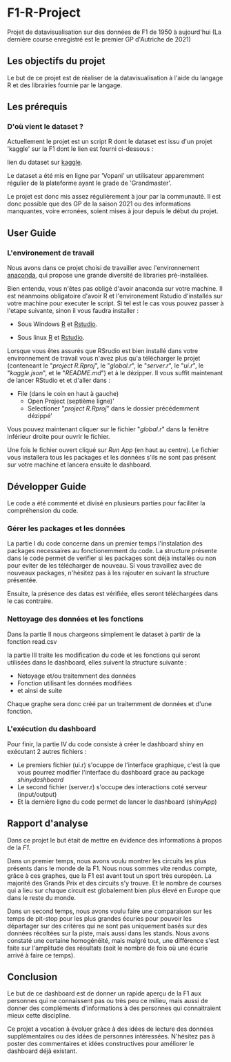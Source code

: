 # F1-R-Project

Projet de datavisualisation sur des données de F1 de 1950 à aujourd'hui (La dernière course enregistré est le premier GP d'Autriche de 2021)

## Les objectifs du projet 

Le but de ce projet est de réaliser de la datavisualisation à l'aide du langage R et des librairies fournie par le langage.

## Les prérequis

### D'où vient le dataset ?

Actuellement le projet est un script R dont le dataset est issu d'un projet 'kaggle' sur la F1 dont le lien est fourni ci-dessous :

lien du dataset sur [kaggle](https://www.kaggle.com/rohanrao/formula-1-world-championship-1950-2020).

Le dataset a été mis en ligne par 'Vopani' un utilisateur apparemment régulier de la plateforme ayant le grade de 'Grandmaster'.

Le projet est donc mis assez régulièrement à jour par la communauté. Il est donc possible que des GP de la saison 2021 ou des informations manquantes, voire erronées, soient mises à jour depuis le début du projet.

## User Guide

### L'environement de travail

Nous avons dans ce projet choisi de travailler avec l'environnement [anaconda](https://www.anaconda.com/products/individual), qui propose une grande diversité de libraries prè-installées.

Bien entendu, vous n'êtes pas obligé d'avoir anaconda sur votre machine. Il est néanmoins obligatoire d'avoir R et l'environement Rstudio d'installés sur votre machine pour executer le script. Si tel est le cas vous pouvez passer à l'etape suivante, sinon il vous faudra installer :

- Sous Windows [R](https://cran.r-project.org/bin/windows/base/) et [Rstudio](https://rstudio.com/products/rstudio/download/). 

- Sous linux [R](https://cran.r-project.org/bin/linux/) et [Rstudio](https://rstudio.com/products/rstudio/download/ ).  

Lorsque vous êtes assurés que RSrudio est bien installé dans votre environnement de travail vous n'avez plus qu'a télécharger le projet (conteneant le "*project R.Rproj*", le "*global.r*", le "*server.r*", le "*ui.r*", le "*kaggle.json*", et le "*README.md*") et à le dézipper. Il vous suffit maintenant de lancer RStudio et et d'aller dans :

- File (dans le coin en haut à gauche)
  - Open Project (septième ligne)'
  - Selectioner "*project R.Rproj*" dans le dossier précédemment dézippé'

Vous pouvez maintenant cliquer sur le fichier "*global.r*" dans la fenêtre inférieur droite pour ouvrir le fichier.

Une fois le fichier ouvert cliqué sur *Run App* (en haut au centre). Le fichier vous installera tous les packages et les données s'ils ne sont pas présent sur votre machine et lancera ensuite le dashboard.

## Développer Guide

Le code a été commenté et divisé en plusieurs parties pour faciliter la compréhension du code.

### Gérer les packages et les données

La partie I du code concerne dans un premier temps l'instalation des packages necessaires au fonctionemment du code. La structure présente dans le code permet de verifier si les packages sont déjà installés ou non pour eviter de les télécharger de nouveau. Si vous travaillez avec de nouveaux packages, n'hésitez pas à les rajouter en suivant la structure présentée.

Ensuite, la présence des datas est vérifiée, elles seront téléchargées dans le cas contraire. 

### Nettoyage des données et les fonctions

Dans la partie II nous chargeons simplement le dataset à partir de la fonction read.csv

la partie III traite les modification du code et les fonctions qui seront utilisées dans le dashboard, elles suivent la structure suivante :

- Netoyage et/ou traitemment des données
- Fonction utilisant les données modifiées
- et ainsi de suite

Chaque graphe sera donc créé par un traitemment de données et d'une fonction.

### L'exécution du dashboard

Pour finir, la partie IV du code consiste à créer le dashboard shiny en exécutant 2 autres fichiers : 
 
- Le premiers fichier (ui.r) s'ocuppe de l'interface graphique, c'est là que vous pourrez modifier l'interface du dashboard grace au package *shinydashboard*
- Le second fichier (server.r) s'occupe des interactions coté serveur (input/output)
- Et la dernière ligne du code permet de lancer le dashboard (shinyApp)

## Rapport d'analyse 

Dans ce projet le but était de mettre en évidence des informations à propos de la *F1*. 

Dans un premier temps, nous avons voulu montrer les circuits les plus présents dans le monde de la F1. Nous nous sommes vite rendus compte, grâce à ces graphes, que la F1 est avant tout un sport très européen. La majorité des Grands Prix et des circuits s'y trouve. Et le nombre de courses qui a lieu sur chaque circuit est globalement bien plus élevé en Europe que dans le reste du monde.

Dans un second temps, nous avons voulu faire une comparaison sur les temps de pit-stop pour les plus grandes écuries pour pouvoir les départager sur des critères qui ne sont pas uniquement basés sur des données récoltées sur la piste, mais aussi dans les stands. Nous avons constaté une certaine homogénéité, mais malgré tout, une différence s'est faite sur l'amplitude des résultats (soit le nombre de fois où une écurie arrivé à faire ce temps).

## Conclusion

Le but de ce dashboard est de donner un rapide aperçu de la F1 aux personnes qui ne connaissent pas ou très peu ce milieu, mais aussi de donner des compléments d'informations à des personnes qui connaitraient mieux cette discipline.

Ce projet a vocation à évoluer grâce à des idées de lecture des données supplémentaires ou des idées de personnes intéressées. N'hésitez pas à poster des commentaires et idées constructives pour améliorer le dashboard déjà existant.
